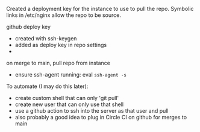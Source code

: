 Created a deployment key for the instance to use to pull the repo. Symbolic links in /etc/nginx allow the repo to be source.

github deploy key
- created with ssh-keygen
- added as deploy key in repo settings
- 

on merge to main, pull repo from instance
- ensure ssh-agent running: eval `ssh-agent -s`

To automate (I may do this later):
- create custom shell that can only 'git pull'
- create new user that can only use that shell
- use a github action to ssh into the server as that user and pull
- also probably a good idea to plug in Circle CI on github for merges to main
